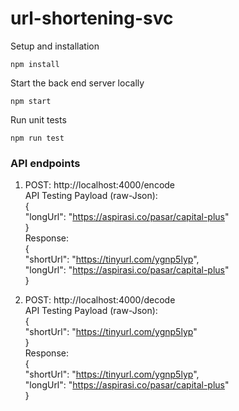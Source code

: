 # url-shortening-svc

Setup and installation
```
npm install
```

Start the back end server locally
```
npm start
```

Run unit tests
```
npm run test
```

### API endpoints
1. POST: http://localhost:4000/encode  
API Testing Payload (raw-Json):  
{  
    "longUrl": "https://aspirasi.co/pasar/capital-plus"  
}  
Response:  
{  
    "shortUrl": "https://tinyurl.com/ygnp5lyp",  
    "longUrl": "https://aspirasi.co/pasar/capital-plus"  
}  

2. POST: http://localhost:4000/decode  
API Testing Payload (raw-Json):  
{  
    "shortUrl": "https://tinyurl.com/ygnp5lyp"  
}  
Response:  
{  
    "shortUrl": "https://tinyurl.com/ygnp5lyp",  
    "longUrl": "https://aspirasi.co/pasar/capital-plus"  
}  
